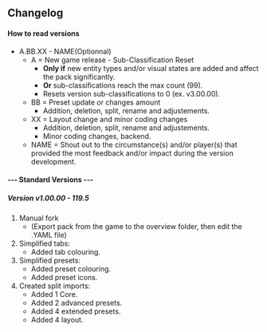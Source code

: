 ## Changelog

#### How to read versions
- A.BB.XX - NAME(Optionnal)
	- A	= New game release - Sub-Classification Reset
		- **Only if** new entity types and/or visual states are added and affect the pack significantly.
        - **Or** sub-classifications reach the max count (99).
		- Resets version sub-classifications to 0 (ex. v3.00.00).
	- BB = Preset update or changes amount
		- Addition, deletion, split, rename and adjustements.
	- XX = Layout change and minor coding changes
		- Addition, deletion, split, rename and adjustements.
        - Minor coding changes, backend.
	- NAME = Shout out to the circumstance(s) and/or player(s) that provided the most feedback and/or impact during the version development.

#### --- Standard Versions ---

##### Version v1.00.00 - 119.5
1. Manual fork
	- (Export pack from the game to the overview folder, then edit the .YAML file)
2. Simplified tabs:
	- Added tab colouring.
3. Simplified presets:
	- Added preset colouring.
	- Added preset icons.
4. Created split imports:
	- Added 1 Core.
	- Added 2 advanced presets.
	- Added 4 extended presets.
	- Added 4 layout.